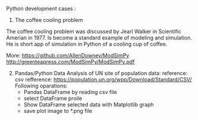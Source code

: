 Python development cases :

1. The coffee cooling problem

The coffee cooling problem was discussed by Jearl Walker
in Scientific Amerian in 1977. Is become a standard example of modeling and
simulation. He is short app of simulation in Python of a cooling cup of coffee.

More: https://github.com/AllenDowney/ModSimPy
      http://greenteapress.com/ModSimPy/ModSimPy.pdf

2. Pandas/Python Data Analysis of UN site of population data:
           reference: csv refference: https://population.un.org/wpp/Download/Standard/CSV/
   Following oparations:
      * Pandas DataFrame by reading csv file
      * select DataFrame proile
      * Show DataFrame selected data with Matplotlib graph
      * save plot image to *.png file
